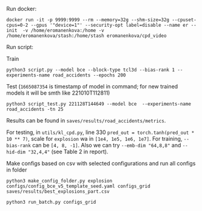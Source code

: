 Run docker:

```
docker run -it -p 9999:9999 --rm --memory=32g --shm-size=32g --cpuset-cpus=0-2 --gpus '"device=1"' --security-opt label=disable --name er --init  -v /home/eromanenkova:/home -v /home/eromanenkova/stash:/home/stash eromanenkova/cpd_video
```

Run script:

Train
```
python3 script.py --model bce --block-type tcl3d --bias-rank 1 --experiments-name road_accidents --epochs 200
```

Test (`1665087354` is timestamp of model in command; for new trained models it will be smth like 221010T112811)
```
python3 script_test.py 221128T144649 --model bce  --experiments-name road_accidents -tn 25
```

Results can be found in `saves/results/road_accidents/metrics`.

For testing, in `utils/kl_cpd.py`, line 330 `pred_out = torch.tanh(pred_out * 10 ** 7)`, scale for `explosion` wa in `[1e4, 1e5, 1e6, 1e7]`.
For training, `--bias-rank` can be `[4, 8, -1]`. Also we can try `--emb-dim "64,8,8"` and `--hid-dim "32,4,4"` (see Table 2 in report).



Make configs based on csv with selected configurations and run all configs in folder

```
python3 make_config_folder.py explosion configs/config_bce_v5_template_seed.yaml configs_grid saves/results/best_explosions_part.csv

python3 run_batch.py configs_grid
```